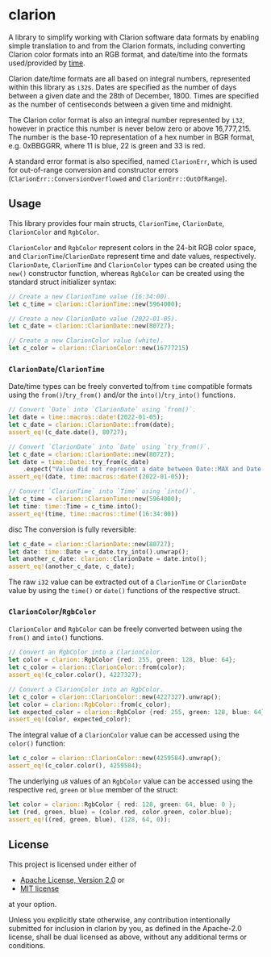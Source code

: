 # clarion

A library to simplify working with Clarion software data formats by 
enabling simple translation to and from the Clarion formats, including
converting Clarion color formats into an RGB format, and date/time into
the formats used/provided by [time](https://crates.io/crates/time).

Clarion date/time formats are all based on integral numbers, represented 
within this library as `i32`s. Dates are specified as the number of days 
between a given date and the 28th of December, 1800. Times are specified 
as the number of centiseconds between a given time and midnight.

The Clarion color format is also an integral number represented by `i32`,
however in practice this number is never below zero or above 16,777,215.
The number is the base-10 representation of a hex number in BGR format,
e.g. 0xBBGGRR, where 11 is blue, 22 is green and 33 is red.

A standard error format is also specified, named `ClarionErr`, which is
used for out-of-range conversion and constructor errors
(`ClarionErr::ConversionOverflowed` and `ClarionErr::OutOfRange`).

## Usage

This library provides four main structs, `ClarionTime`, `ClarionDate`,
`ClarionColor` and `RgbColor`.

`ClarionColor` and `RgbColor` represent colors in the 24-bit RGB color
space, and `ClarionTime`/`ClarionDate` represent time and date values,
respectively. `ClarionDate`,  `ClarionTime` and `ClarionColor` types can
be created using the `new()` constructor function, whereas `RgbColor` can
be created using the standard struct initializer syntax:

```rust
// Create a new ClarionTime value (16:34:00).
let c_time = clarion::ClarionTime::new(5964000);

// Create a new ClarionDate value (2022-01-05).
let c_date = clarion::ClarionDate::new(80727);

// Create a new ClarionColor value (white).
let c_color = clarion::ClarionColor::new(16777215)
```

### `ClarionDate`/`ClarionTime`

Date/time types can be freely converted to/from `time` compatible formats
using the `from()`/`try_from()` and/or the `into()`/`try_into()` functions.

```rust
// Convert `Date` into `ClarionDate` using `from()`.
let date = time::macros::date!(2022-01-05);
let c_date = clarion::ClarionDate::from(date);
assert_eq!(c_date.date(), 80727);

// Convert `ClarionDate` into `Date` using `try_from()`.
let c_date = clarion::ClarionDate::new(80727);
let date = time::Date::try_from(c_date)
    .expect("Value did not represent a date between Date::MAX and Date::MIN.");
assert_eq!(date, time::macros::date!(2022-01-05));

// Convert `ClarionTime` into `Time` using `into()`.
let c_time = clarion::ClarionTime::new(5964000);
let time: time::Time = c_time.into();
assert_eq!(time, time::macros::time!(16:34:00))
```
disc
The conversion is fully reversible:

```rust
let c_date = clarion::ClarionDate::new(80727);
let date: time::Date = c_date.try_into().unwrap();
let another_c_date: clarion::ClarionDate = date.into();
assert_eq!(another_c_date, c_date);
```

The raw `i32` value can be extracted out of a `ClarionTime` or 
`ClarionDate` value by using the `time()` or `date()` functions
of the respective struct.

### `ClarionColor`/`RgbColor`

`ClarionColor` and `RgbColor` can be freely converted between using
the `from()` and `into()` functions.

```rust
// Convert an RgbColor into a ClarionColor.
let color = clarion::RgbColor {red: 255, green: 128, blue: 64};
let c_color = clarion::ClarionColor::from(color);
assert_eq!(c_color.color(), 4227327);
```

```rust
// Convert a ClarionColor into an RgbColor.
let c_color = clarion::ClarionColor::new(4227327).unwrap();
let color = clarion::RgbColor::from(c_color);
let expected_color = clarion::RgbColor {red: 255, green: 128, blue: 64};
assert_eq!(color, expected_color);
```

The integral value of a `ClarionColor` value can be accessed using the
`color()` function:

```rust
let c_color = clarion::ClarionColor::new(4259584).unwrap();
assert_eq!(c_color.color(), 4259584);
```

The underlying `u8` values of an `RgbColor` value can be accessed using
the respective `red`, `green` or `blue` member of the struct:

```rust
let color = clarion::RgbColor { red: 128, green: 64, blue: 0 };
let (red, green, blue) = (color.red, color.green, color.blue);
assert_eq!((red, green, blue), (128, 64, 0));
```

## License

This project is licensed under either of

- <a href="LICENSE-APACHE">Apache License, Version 2.0</a> or
- <a href="LICENSE-MIT">MIT license</a>

at your option.

Unless you explicitly state otherwise, any contribution intentionally submitted
for inclusion in clarion by you, as defined in the Apache-2.0 license, shall be 
dual licensed as above, without any additional terms or conditions.